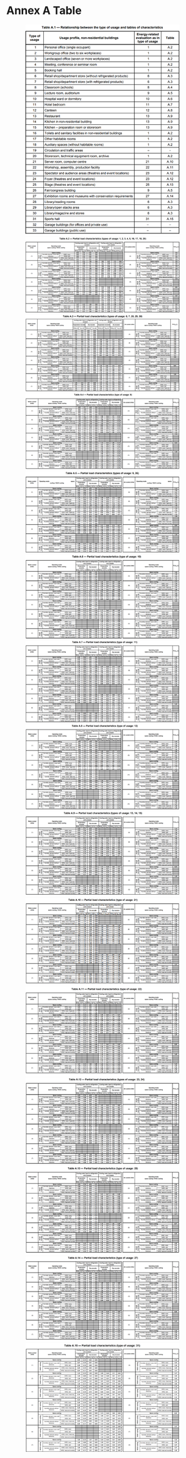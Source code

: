 # Annex A Table

<center>
     <img src="../../_tables/A.1.png" style="max-width: 80%;" alt="A.1">
</center>
<center>
     <img src="../../_tables/A.2.png" style="max-width: 80%;" alt="A.2">
</center>
<center>
     <img src="../../_tables/A.3.png" style="max-width: 80%;" alt="A.3">
</center>
<center>
     <img src="../../_tables/A.4.png" style="max-width: 80%;" alt="A.4">
</center>
<center>
     <img src="../../_tables/A.5.png" style="max-width: 80%;" alt="A.5">
</center>
<center>
     <img src="../../_tables/A.6.png" style="max-width: 80%;" alt="A.6">
</center>
<center>
     <img src="../../_tables/A.7.png" style="max-width: 80%;" alt="A.7">
</center>
<center>
     <img src="../../_tables/A.8.png" style="max-width: 80%;" alt="A.8">
</center>
<center>
     <img src="../../_tables/A.9.png" style="max-width: 80%;" alt="A.9">
</center>
<center>
     <img src="../../_tables/A.10.png" style="max-width: 80%;" alt="A.10">
</center>
<center>
     <img src="../../_tables/A.11.png" style="max-width: 80%;" alt="A.11">
</center>
<center>
     <img src="../../_tables/A.12.png" style="max-width: 80%;" alt="A.12">
</center>
<center>
     <img src="../../_tables/A.13.png" style="max-width: 80%;" alt="A.13">
</center>
<center>
     <img src="../../_tables/A.14.png" style="max-width: 80%;" alt="A.14">
</center>
<center>
     <img src="../../_tables/A.15.png" style="max-width: 80%;" alt="A.15">
</center>

